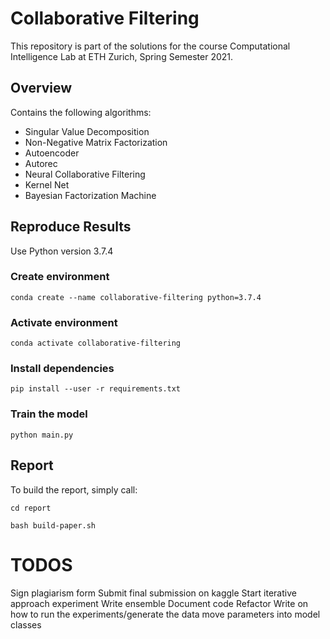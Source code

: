# Collaborative Filtering

This repository is part of  the solutions for the course Computational Intelligence Lab at ETH Zurich, 
Spring Semester 2021.

## Overview
Contains the following algorithms:
 - Singular Value Decomposition
 - Non-Negative Matrix Factorization
 - Autoencoder
 - Autorec  
 - Neural Collaborative Filtering
 - Kernel Net
 - Bayesian Factorization Machine
## Reproduce Results
Use Python version 3.7.4

### Create environment
    conda create --name collaborative-filtering python=3.7.4 
[comment]: <> (    python -m venv "collaborative-filtering")

### Activate environment
    conda activate collaborative-filtering
[comment]: <> (    source collaborative-filtering/bin/activate)

### Install dependencies 
    pip install --user -r requirements.txt 
### Train the model
    python main.py
## Report
To build the report, simply call:

    cd report

    bash build-paper.sh 


# TODOS
Sign plagiarism form
Submit final submission on kaggle
Start iterative approach experiment
Write ensemble
Document code
Refactor
Write on how to run the experiments/generate the data
move parameters into model classes